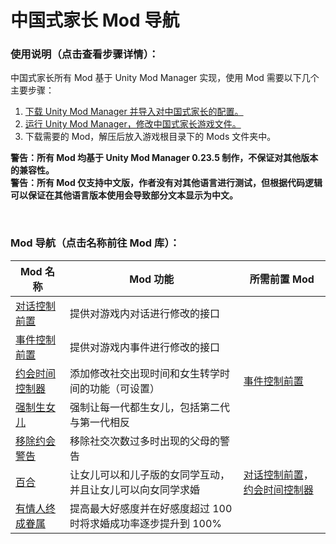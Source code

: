 # 中国式家长 Mod 导航

### 使用说明（点击查看步骤详情）：
中国式家长所有 Mod 基于 Unity Mod Manager 实现，使用 Mod 需要以下几个主要步骤：  
1. [下载 Unity Mod Manager 并导入对中国式家长的配置。](Use/Step1-Download-Conffig)
2. [运行 Unity Mod Manager，修改中国式家长游戏文件。](Use/Step2-Run-Unity-Mod-Manager)
3. 下载需要的 Mod，解压后放入游戏根目录下的 Mods 文件夹中。

**警告：所有 Mod 均基于 Unity Mod Manager 0.23.5 制作，不保证对其他版本的兼容性。**  
**警告：所有 Mod 仅支持中文版，作者没有对其他语言进行测试，但根据代码逻辑可以保证在其他语言版本使用会导致部分文本显示为中文。**  
  
<br/>
  
### Mod 导航（点击名称前往 Mod 库）：
| Mod 名称 | Mod 功能 | 所需前置 Mod |
| ---- | ---- | ---- |
| [对话控制前置](https://github.com/MrTrueChina/Chinese-Parents-Chat-Control-Lib) | 提供对游戏内对话进行修改的接口 | |
| [事件控制前置](https://github.com/MrTrueChina/Chinese-Parents-Event-Control-Lib) | 提供对游戏内事件进行修改的接口 | |
| [约会时间控制器](https://github.com/MrTrueChina/Chinese-Parents-Loving-Time-Controller) | 添加修改社交出现时间和女生转学时间的功能（可设置） | [事件控制前置](https://github.com/MrTrueChina/Chinese-Parents-Event-Control-Lib) |
| [强制生女儿](https://github.com/MrTrueChina/Chinese-Parents-Force-Girl) | 强制让每一代都生女儿，包括第二代与第一代相反 | |
| [移除约会警告](https://github.com/MrTrueChina/Chinese-Parents-Remove-Date-Alert) | 移除社交次数过多时出现的父母的警告 | |
| [百合](https://github.com/MrTrueChina/Chinese-Parents-Yuri) | 让女儿可以和儿子版的女同学互动，并且让女儿可以向女同学求婚 | [对话控制前置](https://github.com/MrTrueChina/Chinese-Parents-Chat-Control-Lib)，[约会时间控制器](https://github.com/MrTrueChina/Chinese-Parents-Loving-Time-Controller) |
| [有情人终成眷属](https://github.com/MrTrueChina/Chinese-Parents-Jack-Shall-Have-Jill) | 提高最大好感度并在好感度超过 100 时将求婚成功率逐步提升到 100% | |
